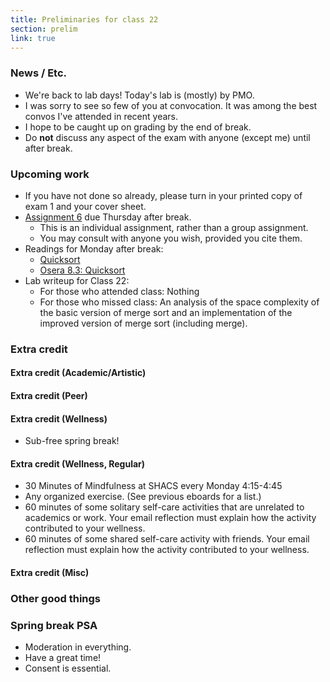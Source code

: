 ```yaml
---
title: Preliminaries for class 22
section: prelim
link: true
---
```

### News / Etc.

* We're back to lab days!  Today's lab is (mostly) by PMO.
* I was sorry to see so few of you at convocation.  It was among the
  best convos I've attended in recent years.
* I hope to be caught up on grading by the end of break.
* Do **not** discuss any aspect of the exam with anyone (except me) until 
  after break.

### Upcoming work

* If you have not done so already, please turn in your printed copy of
  exam 1 and your cover sheet.
* [Assignment 6](../assignments/assignment06) due Thursday after break.
    * This is an individual assignment, rather than a group assignment.
    * You may consult with anyone you wish, provided you cite them.
* Readings for Monday after break: 
    * [Quicksort](../readings/quicksort)
    * [Osera 8.3: Quicksort](https://www.cs.grinnell.edu/~rebelsky/Courses/CSC207/osera/chap08.pdf)
* Lab writeup for Class 22: 
    * For those who attended class: Nothing
    * For those who missed class: An analysis of the space complexity
      of the basic version of merge sort and an implementation of the
      improved version of merge sort (including merge).

### Extra credit

#### Extra credit (Academic/Artistic)

#### Extra credit (Peer)

#### Extra credit (Wellness)

* Sub-free spring break!

#### Extra credit (Wellness, Regular)

* 30 Minutes of Mindfulness at SHACS every Monday 4:15-4:45
* Any organized exercise.  (See previous eboards for a list.)
* 60 minutes of some solitary self-care activities that are unrelated to 
  academics or work.  Your email reflection must explain how
  the activity contributed to your wellness.
* 60 minutes of some shared self-care activity with friends.  Your email 
  reflection must explain how the activity contributed to your wellness.

#### Extra credit (Misc)

### Other good things

### Spring break PSA

* Moderation in everything.
* Have a great time!
* Consent is essential.

